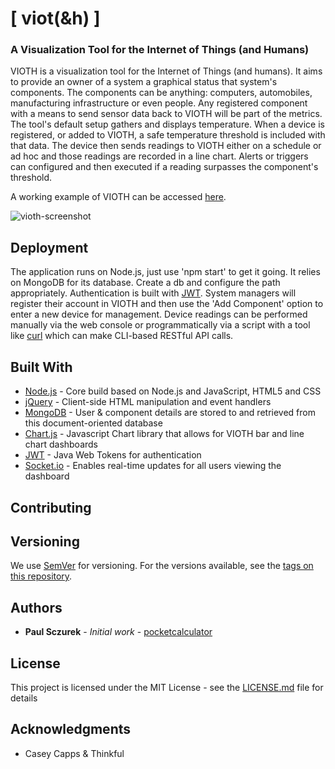 
# [ viot(&h) ]

### A Visualization Tool for the Internet of Things (and Humans)

VIOTH is a visualization tool for the Internet of Things (and humans).  It aims to provide an owner of a system a graphical status that system's components.  The components can be anything: computers, automobiles, manufacturing infrastructure or even people.  Any registered component with a means to send sensor data back to VIOTH will be part of the metrics.  The tool's default setup gathers and displays temperature.  When a device is registered, or added to VIOTH, a safe temperature threshold is included with that data.  The device then sends readings to VIOTH either on a schedule or ad hoc and those readings are recorded in a line chart.  Alerts or triggers can configured and then executed if a reading surpasses the component's threshold.

A working example of VIOTH can be accessed [here](https://safe-coast-16974.herokuapp.com).

![vioth-screenshot](https://user-images.githubusercontent.com/34637263/39872070-c6653072-5434-11e8-9169-1acb8c7af773.png)

## Deployment

The application runs on Node.js, just use 'npm start' to get it going.  It relies on MongoDB for its database.  Create a db and configure the path appropriately.  Authentication is built with [JWT](https://jwt.io/).  System managers will register their account in VIOTH and then use the 'Add Component' option to enter a new device for management.  Device readings can be performed manually via the web console or programmatically via a script with a tool like [curl](https://curl.haxx.se/) which can make CLI-based RESTful API calls.

## Built With

* [Node.js](http://www.nodejs.org/) - Core build based on Node.js and JavaScript, HTML5 and CSS
* [jQuery](https://www.jquery.com) - Client-side HTML manipulation and event handlers
* [MongoDB](https://mongodb.com) - User & component details are stored to and retrieved from this document-oriented database
* [Chart.js](https://chartjs.org) - Javascript Chart library that allows for VIOTH bar and line chart dashboards
* [JWT](https://jwt.io) - Java Web Tokens for authentication
* [Socket.io](https://socket.io) - Enables real-time updates for all users viewing the dashboard

## Contributing

## Versioning

We use [SemVer](http://semver.org/) for versioning. For the versions available, see the [tags on this repository](https://github.com/your/project/tags). 

## Authors

* **Paul Sczurek** - *Initial work* - [pocketcalculator](https://github.com/pocketcalculator)

## License

This project is licensed under the MIT License - see the [LICENSE.md](LICENSE.md) file for details

## Acknowledgments

* Casey Capps & Thinkful
